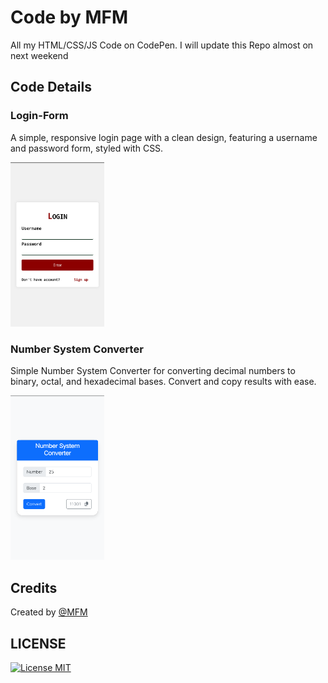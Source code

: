 # Code by MFM
All my HTML/CSS/JS Code on CodePen. I will update this Repo almost on next weekend

## Code Details
### Login-Form

A simple, responsive login page with a clean design, featuring a username and password form, styled with CSS.

[<img src="./public/Screenshot1.png" width="150px">](/public/Screenshot1.png)

### Number System Converter

Simple Number System Converter for converting decimal numbers to binary, octal, and hexadecimal bases. Convert and copy results with ease.

[<img src="./public/Screenshot2.png" width="150px">](/public/Screenshot2.png)

## Credits
Created by [@MFM](https://github.com/MFM-347)

## LICENSE

[![License MIT](https://img.shields.io/badge/License-MIT-green.svg)](https://opensource.org/licenses/MIT)

